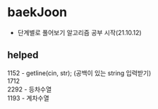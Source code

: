 # baekJoon
- 단계별로 풀어보기 알고리즘 공부 시작(21.10.12)

## helped
1152 - getline(cin, str); (공백이 있는 string 입력받기)  
1712  
2292 - 등차수열    
1193 - 계차수열   

